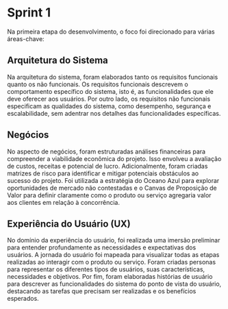 # Sprint 1
Na primeira etapa do desenvolvimento, o foco foi direcionado para várias áreas-chave:

## Arquitetura do Sistema
Na arquitetura do sistema, foram elaborados tanto os requisitos funcionais quanto os não funcionais. Os requisitos funcionais descrevem o comportamento específico do sistema, isto é, as funcionalidades que ele deve oferecer aos usuários. Por outro lado, os requisitos não funcionais especificam as qualidades do sistema, como desempenho, segurança e escalabilidade, sem adentrar nos detalhes das funcionalidades específicas.

## Negócios
No aspecto de negócios, foram estruturadas análises financeiras para compreender a viabilidade econômica do projeto. Isso envolveu a avaliação de custos, receitas e potencial de lucro. Adicionalmente, foram criadas matrizes de risco para identificar e mitigar potenciais obstáculos ao sucesso do projeto. Foi utilizada a estratégia do Oceano Azul para explorar oportunidades de mercado não contestadas e o Canvas de Proposição de Valor para definir claramente como o produto ou serviço agregaria valor aos clientes em relação à concorrência.

## Experiência do Usuário (UX)
No domínio da experiência do usuário, foi realizada uma imersão preliminar para entender profundamente as necessidades e expectativas dos usuários. A jornada do usuário foi mapeada para visualizar todas as etapas realizadas ao interagir com o produto ou serviço. Foram criadas personas para representar os diferentes tipos de usuários, suas características, necessidades e objetivos. Por fim, foram elaboradas histórias de usuário para descrever as funcionalidades do sistema do ponto de vista do usuário, destacando as tarefas que precisam ser realizadas e os benefícios esperados.